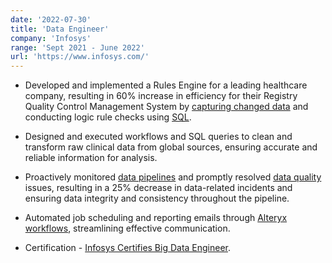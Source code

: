 ```yaml
---
date: '2022-07-30'
title: 'Data Engineer'
company: 'Infosys'
range: 'Sept 2021 - June 2022'
url: 'https://www.infosys.com/'
---
```


- Developed and implemented a Rules Engine for a leading healthcare company, resulting in 60% increase in efficiency for their Registry Quality Control Management System by [capturing changed data]() and conducting logic rule checks using [SQL]().
- Designed and executed workflows and SQL queries to clean and transform raw clinical data from global sources, ensuring accurate and reliable information for analysis.
- Proactively monitored [data pipelines]() and promptly resolved [data quality]() issues, resulting in a 25% decrease in data-related incidents and ensuring data integrity and consistency throughout the pipeline.
- Automated job scheduling and reporting emails through [Alteryx workflows](), streamlining effective communication.


- Certification - [Infosys Certifies Big Data Engineer]().